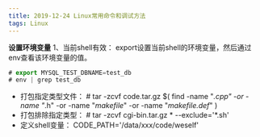 ```yaml
---
title: 2019-12-24 Linux常用命令和调试方法
tags: Linux    
---
```



**设置环境变量**
1、当前shell有效：
export设置当前shell的环境变量，然后通过env查看该环境变量的值。
``` javascript
# export MYSQL_TEST_DBNAME=test_db
# env | grep test_db
```       
+ 打包指定类型文件： # tar -zcvf code.tar.gz $( find -name "*.cpp" -or -name "*.h" -or -name "*makefile*" -or -name "*makefile.def*" )            
+ 打包排除指定类型： # tar -zcvf cgi-bin.tar.gz * --exclude='*.sh'       
+ 定义shell变量： CODE_PATH='/data/xxx/code/weself'           


